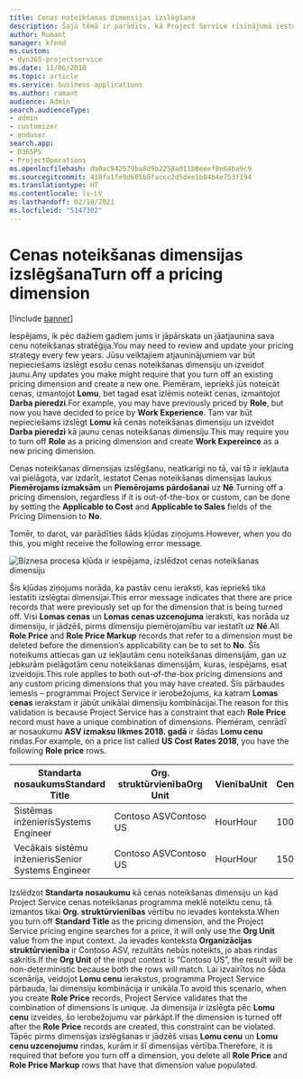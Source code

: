 ```yaml
---
title: Cenas noteikšanas dimensijas izslēgšana
description: Šajā tēmā ir parādīts, kā Project Service risinājumā iestatīt cenu noteikšanas dimensijas.
author: Rumant
manager: kfend
ms.custom:
- dyn365-projectservice
ms.date: 11/06/2018
ms.topic: article
ms.service: business-applications
ms.author: rumant
audience: Admin
search.audienceType:
- admin
- customizer
- enduser
search.app:
- D365PS
- ProjectOperations
ms.openlocfilehash: da0ac942579ba8d9b2258a011b8eeef8e64ba9c9
ms.sourcegitcommit: 418fa1fe9d605b8faccc2d5dee1b04b4e753f194
ms.translationtype: HT
ms.contentlocale: lv-LV
ms.lasthandoff: 02/10/2021
ms.locfileid: "5147302"
---
```

# <a name="turn-off-a-pricing-dimension"></a><span data-ttu-id="033f8-103">Cenas noteikšanas dimensijas izslēgšana</span><span class="sxs-lookup"><span data-stu-id="033f8-103">Turn off a pricing dimension</span></span>

[!include [banner](../includes/psa-now-project-operations.md)]

<span data-ttu-id="033f8-104">Iespējams, ik pēc dažiem gadiem jums ir jāpārskata un jāatjaunina sava cenu noteikšanas stratēģija.</span><span class="sxs-lookup"><span data-stu-id="033f8-104">You may need to review and update your pricing strategy every few years.</span></span> <span data-ttu-id="033f8-105">Jūsu veiktajiem atjauninājumiem var būt nepieciešams izslēgt esošu cenas noteikšanas dimensiju un izveidot jaunu.</span><span class="sxs-lookup"><span data-stu-id="033f8-105">Any updates you make might require that you turn off an existing pricing dimension and create a new one.</span></span> <span data-ttu-id="033f8-106">Piemēram, iepriekš jūs noteicāt cenas, izmantojot **Lomu**, bet tagad esat izlēmis noteikt cenas, izmantojot **Darba pieredzi**.</span><span class="sxs-lookup"><span data-stu-id="033f8-106">For example, you may have previously priced by **Role**, but now you have decided to price by **Work Experience**.</span></span> <span data-ttu-id="033f8-107">Tam var būt nepieciešams izslēgt **Lomu** kā cenas noteikšanas dimensiju un izveidot **Darba pieredzi** kā jaunu cenas noteikšanas dimensiju.</span><span class="sxs-lookup"><span data-stu-id="033f8-107">This may require you to turn off **Role** as a pricing dimension and create **Work Expereince** as a new pricing dimension.</span></span> 

<span data-ttu-id="033f8-108">Cenas noteikšanas dimensijas izslēgšanu, neatkarīgi no tā, vai tā ir iekļauta vai pielāgota, var izdarīt, iestatot Cenas noteikšanas dimensijas laukus **Piemērojams izmaksām** un **Piemērojams pārdošanai** uz **Nē**.</span><span class="sxs-lookup"><span data-stu-id="033f8-108">Turning off a pricing dimension, regardless if it is out-of-the-box or custom, can be done by setting the **Applicable to Cost** and **Applicable to Sales** fields of the Pricing Dimension to **No**.</span></span>

<span data-ttu-id="033f8-109">Tomēr, to darot, var parādīties šāds kļūdas ziņojums.</span><span class="sxs-lookup"><span data-stu-id="033f8-109">However, when you do this, you might receive the following error message.</span></span>

![Biznesa procesa kļūda ir iespējama, izslēdzot cenas noteikšanas dimensiju](media/Business-Process-Error.png)


<span data-ttu-id="033f8-111">Šis kļūdas ziņojums norāda, ka pastāv cenu ieraksti, kas iepriekš tika iestatīti izslēgtai dimensijai.</span><span class="sxs-lookup"><span data-stu-id="033f8-111">This error message indicates that there are price records that were previously set up for the dimension that is being turned off.</span></span> <span data-ttu-id="033f8-112">Visi **Lomas cenas** un **Lomas cenas uzcenojuma** ieraksti, kas norāda uz dimensiju, ir jādzēš, pirms dimensiju piemērojamību var iestatīt uz **Nē**.</span><span class="sxs-lookup"><span data-stu-id="033f8-112">All **Role Price** and **Role Price Markup** records that refer to a dimension must be deleted before the dimension’s applicability can be to set to **No**.</span></span> <span data-ttu-id="033f8-113">Šīs noteikums attiecas gan uz iekļautām cenu noteikšanas dimensijām, gan uz jebkurām pielāgotām cenu noteikšanas dimensijām, kuras, iespējams, esat izveidojis.</span><span class="sxs-lookup"><span data-stu-id="033f8-113">This rule applies to both out-of-the-box pricing dimensions and any custom pricing dimensions that you may have created.</span></span> <span data-ttu-id="033f8-114">Šīs pārbaudes iemesls – programmai Project Service ir ierobežojums, ka katram **Lomas cenas** ierakstam ir jābūt unikālai dimensiju kombinācijai.</span><span class="sxs-lookup"><span data-stu-id="033f8-114">The reason for this validation is because Project Service has a constraint that each **Role Price** record must have a unique combination of dimensions.</span></span> <span data-ttu-id="033f8-115">Piemēram, cenrādī ar nosaukumu **ASV izmaksu likmes 2018. gadā** ir šādas **Lomu cenu** rindas.</span><span class="sxs-lookup"><span data-stu-id="033f8-115">For example, on a price list called **US Cost Rates 2018**, you have the following **Role price** rows.</span></span> 

| <span data-ttu-id="033f8-116">Standarta nosaukums</span><span class="sxs-lookup"><span data-stu-id="033f8-116">Standard Title</span></span>         | <span data-ttu-id="033f8-117">Org. struktūrvienība</span><span class="sxs-lookup"><span data-stu-id="033f8-117">Org Unit</span></span>    |<span data-ttu-id="033f8-118">Vienība</span><span class="sxs-lookup"><span data-stu-id="033f8-118">Unit</span></span>   |<span data-ttu-id="033f8-119">Cena</span><span class="sxs-lookup"><span data-stu-id="033f8-119">Price</span></span>  |<span data-ttu-id="033f8-120">Valūta</span><span class="sxs-lookup"><span data-stu-id="033f8-120">Currency</span></span>  |
| -----------------------|-------------|-------|-------|----------|
| <span data-ttu-id="033f8-121">Sistēmas inženieris</span><span class="sxs-lookup"><span data-stu-id="033f8-121">Systems Engineer</span></span>|<span data-ttu-id="033f8-122">Contoso ASV</span><span class="sxs-lookup"><span data-stu-id="033f8-122">Contoso US</span></span>|<span data-ttu-id="033f8-123">Hour</span><span class="sxs-lookup"><span data-stu-id="033f8-123">Hour</span></span>| <span data-ttu-id="033f8-124">100</span><span class="sxs-lookup"><span data-stu-id="033f8-124">100</span></span>|<span data-ttu-id="033f8-125">USD</span><span class="sxs-lookup"><span data-stu-id="033f8-125">USD</span></span>|
| <span data-ttu-id="033f8-126">Vecākais sistēmu inženieris</span><span class="sxs-lookup"><span data-stu-id="033f8-126">Senior Systems Engineer</span></span>|<span data-ttu-id="033f8-127">Contoso ASV</span><span class="sxs-lookup"><span data-stu-id="033f8-127">Contoso US</span></span>|<span data-ttu-id="033f8-128">Hour</span><span class="sxs-lookup"><span data-stu-id="033f8-128">Hour</span></span>| <span data-ttu-id="033f8-129">150</span><span class="sxs-lookup"><span data-stu-id="033f8-129">150</span></span>| <span data-ttu-id="033f8-130">USD</span><span class="sxs-lookup"><span data-stu-id="033f8-130">USD</span></span>|


<span data-ttu-id="033f8-131">Izslēdzot **Standarta nosaukumu** kā cenas noteikšanas dimensiju un kad Project Service cenas noteikšanas programma meklē noteiktu cenu, tā izmantos tikai **Org. struktūrvienības** vērtību no ievades konteksta.</span><span class="sxs-lookup"><span data-stu-id="033f8-131">When you turn off **Standard Title** as the pricing dimension, and the Project Service pricing engine searches for a price, it will only use the **Org Unit** value from the input context.</span></span> <span data-ttu-id="033f8-132">Ja ievades konteksta **Organizācijas struktūrvienība** ir Contoso ASV, rezultāts nebūs noteikts, jo abas rindas sakritīs.</span><span class="sxs-lookup"><span data-stu-id="033f8-132">If the **Org Unit** of the input context is “Contoso US”, the result will be non-deterministic because both the rows will match.</span></span> <span data-ttu-id="033f8-133">Lai izvairītos no šāda scenārija, veidojot **Lomu cenu** ierakstus, programma Project Service pārbauda, lai dimensiju kombinācija ir unikāla.</span><span class="sxs-lookup"><span data-stu-id="033f8-133">To avoid this scenario, when you create **Role Price** records, Project Service validates that the combination of dimensions is unique.</span></span> <span data-ttu-id="033f8-134">Ja dimensija ir izslēgta pēc **Lomu cenu** izveides, šo ierobežojumu var pārkāpt.</span><span class="sxs-lookup"><span data-stu-id="033f8-134">If the dimension is turned off after the **Role Price** records are created, this constraint can be violated.</span></span> <span data-ttu-id="033f8-135">Tāpēc pirms dimensijas izslēgšanas ir jādzēš visas **Lomu cenu** un **Lomu cenu uzcenojumu** rindas, kurām ir šī dimensijas vērtība.</span><span class="sxs-lookup"><span data-stu-id="033f8-135">Therefore, it is required that before you turn off a dimension, you delete all **Role Price** and **Role Price Markup** rows that have that dimension value populated.</span></span>

